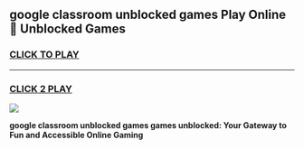 
## google classroom unblocked games Play Online 👋 Unblocked Games
<h3>
<a href="https://premium.freeplayer.one?title=google_classroom_unblocked_games&ref=19F">CLICK TO PLAY</a></h3>
<hr>

<h3>
<a href="https://premium.freeplayer.one?title=google_classroom_unblocked_games&ref=19F">CLICK 2 PLAY</a>
  
</h3>

<a href="https://premium.freeplayer.one?title=google_classroom_unblocked_games&ref=19F"><img src="https://clearcache.store/games.png"></a>


**google classroom unblocked games games unblocked: Your Gateway to Fun and Accessible Online Gaming**
